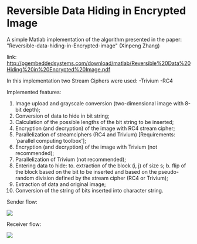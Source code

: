 # Reversible Data Hiding in Encrypted Image

A simple Matlab implementation of the algorithm presented in the paper: "Reversible-data-hiding-in-Encrypted-image" (Xinpeng Zhang)

link: http://pgembeddedsystems.com/download/matlab/Reversible%20Data%20Hiding%20in%20Encrypted%20Image.pdf

In this implementation two Stream Ciphers were used:
-Trivium
-RC4

Implemented features:
1. Image upload and grayscale conversion (two-dimensional image with 8-bit depth);
2. Conversion of data to hide in bit string;
3. Calculation of the possible lengths of the bit string to be inserted;
4. Encryption (and decryption) of the image with RC4 stream cipher;
5. Parallelization of streamciphers (RC4 and Trivium) [Requirements: 'parallel computing toolbox'];
6. Encryption (and decryption) of the image with Trivium (not recommended);
7. Parallelization of Trivium (not recommended);
8. Entering data to hide:
to. extraction of the block (i, j) of size s;
b. flip of the block based on the bit to be inserted and based on the pseudo-random division defined by the stream cipher (RC4 or Trivium);
9. Extraction of data and original image;
10. Conversion of the string of bits inserted into character string.

Sender flow:

![](sender.png)

Receiver flow:

![](receiver.png)
